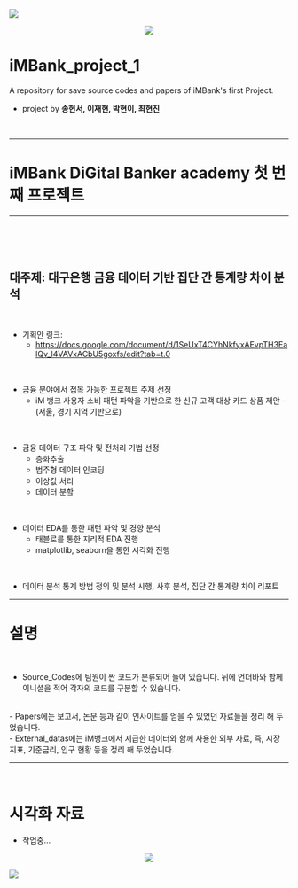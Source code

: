 <img src="https://capsule-render.vercel.app/api?type=waving&color=BDBDC8&height=150&section=header" />

<p align = 'center'>
    <img src = https://github.com/user-attachments/assets/13e3af51-3835-4450-8dbc-92b222268e4c>
</p>

# iMBank_project_1
A repository for save source codes and papers of iMBank's first Project.
- project by **송현서, 이재현, 박현이, 최현진**

<br>

---


# iMBank DiGital Banker academy 첫 번째 프로젝트


---
<br><br><br>



## 대주제: 대구은행 금융 데이터 기반 집단 간 통계량 차이 분석
<br>

- 기획안 링크:
    - https://docs.google.com/document/d/1SeUxT4CYhNkfyxAEvpTH3EalQv_l4VAVxACbU5goxfs/edit?tab=t.0
<br>

- 금융 분야에서 접목 가능한 프로젝트 주제 선정
    -  iM 뱅크 사용자 소비 패턴 파악을 기반으로 한 신규 고객 대상 카드 상품 제안 - (서울, 경기 지역 기반으로)
<br>

- 금융 데이터 구조 파악 및 전처리 기법 선정 
    - 층화추출
    - 범주형 데이터 인코딩
    - 이상값 처리
    - 데이터 분할
<br>

- 데이터 EDA를 통한 패턴 파악 및 경향 분석
    - 태블로를 통한 지리적 EDA 진행
    - matplotlib, seaborn을 통한 시각화 진행
<br>

- 데이터 분석 통계 방법 정의 및 분석 시행, 사후 분석, 집단 간 통계량 차이 리포트


---


# 설명
<br>

- Source_Codes에 팀원이 짠 코드가 분류되어 들어 있습니다. 뒤에 언더바와 함께 이니셜을 적어 각자의 코드를 구분할 수 있습니다.
<br>
- Papers에는 보고서, 논문 등과 같이 인사이트를 얻을 수 있었던 자료들을 정리 해 두었습니다.
<br>
- External_datas에는 iM뱅크에서 지급한 데이터와 함께 사용한 외부 자료, 즉, 시장 지표, 기준금리, 인구 현황 등을 정리 해 두었습니다.
<br>

---
<br>

# 시각화 자료
- 작업중...

<p align = 'center'>
    <img src = https://github.com/user-attachments/assets/b42ee76f-c0cd-4291-b870-266b5a663885>
</p>


<img src="https://capsule-render.vercel.app/api?type=waving&color=BDBDC8&height=150&section=footer" />